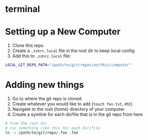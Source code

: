 # terminal

# Setting up a New Computer
1. Clone this repo
2. Create a `.zshrc.local` file in the root dir to keep local config
3. Add this to `.zshrc.local` file:
```sh
LOCAL_GIT_REPO_PATH="/path/to/git/repos/on/this/computer"
```

# Adding new things

1. Go to where the git repo is cloned
2. Create whatever you would like to add (`touch foo.txt`, etc)
3. Navigate to the root (home) directory of your computer
4. Create a symlink for each dir/file that is in the git repo from here
```sh
# from the root dir
# run something like this for each dir/file
ln -s /path/to/git/repo/.foo .foo
```